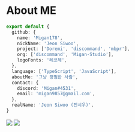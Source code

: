 # About ME

```ts
export default {
  github: {
    name: 'Migan178',
    nickName: 'Jeon Siwoo',
    project: ['Doremi', 'discommand', 'mbpr'],
    org: ['discommand', 'Migan-Studio'],
    logoFonts: '레코체',
  },
  language: ['TypeScript', 'JavaScript'],
  aboutMe: '그냥 평범한 사람',
  contact: {
    discord: 'Migan#4531',
    email: 'migan9857@gmail.com',
  },
  realName: 'Jeon Siwoo (전시우)',
}   
```
<img src="https://github-readme-stats.vercel.app/api/top-langs/?username=Migan178&theme=dark&hide_border=true&layout=compact" align="center" />
<img src="https://github-readme-stats.vercel.app/api/?username=Migan178&theme=dark&hide_border=true&layout=compact" align="center" />
